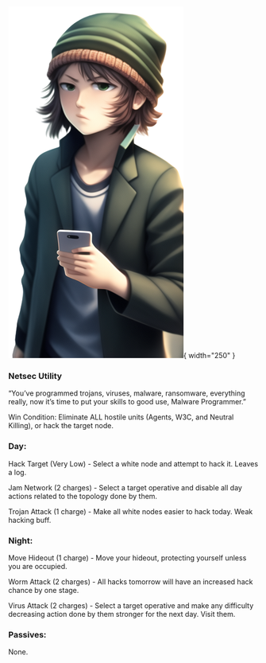 ![malwareprogrammer.png](Images/malwareprogrammer.png){ width="250" }

### **Netsec Utility**

“You’ve programmed trojans, viruses, malware, ransomware, everything really, now it’s time to put your skills to good use, Malware Programmer.”

Win Condition: Eliminate ALL hostile units (Agents, W3C, and Neutral Killing), or hack the target node.

### **Day:**

Hack Target (Very Low) - Select a white node and attempt to hack it. Leaves a log.

Jam Network (2 charges) - Select a target operative and disable all day actions related to the topology done by them.

Trojan Attack (1 charge) - Make all white nodes easier to hack today. Weak hacking buff.

### **Night:**

Move Hideout (1 charge) - Move your hideout, protecting yourself unless you are occupied.

Worm Attack (2 charges) - All hacks tomorrow will have an increased hack chance by one stage.

Virus Attack (2 charges) - Select a target operative and make any difficulty decreasing action done by them stronger for the next day. Visit them.

### **Passives:**

None.